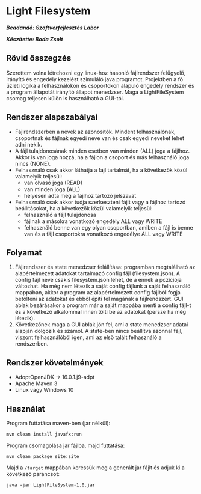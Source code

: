 # Light Filesystem

***Beadandó: Szoftverfejlesztés Labor***

***Készítette: Boda Zsolt***

## Rövid összegzés

Szerettem volna létrehozni egy linux-hoz hasonló fájlrendszer felügyelő, irányító és engedély kezelést szimuláló java programot. Projektben a fő üzleti logika a felhasználókon és csoportokon alapuló engedély rendszer és a program állapotát irányító állapot menedzser. Maga a LightFileSystem csomag teljesen külön is használható a GUI-tól.

## Rendszer alapszabályai
- Fájlrendszerben a nevek az azonosítók. Mindent felhasználónak, csoportnak és fájlnak egyedi neve van és csak egyedi neveket lehet adni nekik.
- A fájl tulajdonosának minden esetben van minden (ALL) joga a fájlhoz. Akkor is van joga hozzá, ha a fájlon a csoport és más felhasználó joga nincs (NONE).
- Felhasználó csak akkor láthatja a fájl tartalmát, ha a következők közül valamelyik teljesül:
    -  van olvasó joga (READ)
    - van minden joga (ALL)
    - helyesen adta meg a fájlhoz tartozó jelszavat
- Felhasználó csak akkor tudja szerkeszteni fájlt vagy a fájlhoz tartozó beállításokat, ha a következők közül valamelyik teljesül:
    - felhasználó a fájl tulajdonosa
    - fájlnak a másokra vonatkozó engedély ALL vagy WRITE
    - felhasználó benne van egy olyan csoportban, amiben a fájl is benne van és a fájl csoportokra vonatkozó engedélye ALL vagy WRITE

## Folyamat

1. Fájlrendszer és state menedzser felállítása: programban megtalálható az alapértelmezett adatokat tartalmazó config fájl (filesystem.json). A config fájl neve csakis filesystem.json lehet, de a ennek a pozíciója változhat. Ha még nem létezik a saját config fájlunk a saját felhasználó mappában, akkor a program az alapértelmezett config fájlból fogja betölteni az adatokat és ebből építi fel magának a fájlrendszert. GUI ablak bezárásakor a program már a saját mappába menti a config fájl-t és a következő alkalommal innen tölti be az adatokat (persze ha még létezik).
2. Következőnek maga a GUI ablak jön fel, ami a state menedzser adatai alapján dolgozik és számol. A state-ben nincs beállítva azonnal fájl, viszont felhasználóból igen, ami az első talált felhasználó a rendszerben.

## Rendszer követelmények
- AdoptOpenJDK -> 16.0.1.j9-adpt
- Apache Maven 3
- Linux vagy Windows 10

## Használat
Program futtatása maven-ben (jar nélkül):

    mvn clean install javafx:run

Program csomagolása jar fájlba, majd futtatása:

    mvn clean package site:site

Majd a `/target` mappában keressük meg a generált jar fájlt és adjuk ki a következő parancsot:

    java -jar LightFileSystem-1.0.jar
